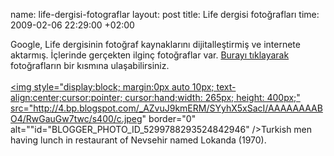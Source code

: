 name: life-dergisi-fotograflar
layout: post
title: Life dergisi fotoğrafları
time: 2009-02-06 22:29:00 +02:00

Google, Life dergisinin fotoğraf kaynaklarını dijitalleştirmiş ve internete aktarmış. İçlerinde gerçekten ilginç fotoğraflar var. <a href="http://images.google.com/images?hl=en&q=source%3Alife+Turkey&btnG=Search+Images">Burayı tıklayarak</a> fotoğrafların bir kısmına ulaşabilirsiniz.<br /><br /><a href="http://images.google.com/hosted/life/l?imgurl=2002f182fce7a5a2&q=1970s%20source:life%20turkey&prev=/images%3Fq%3D1970s%2Bsource:life%2Bturkey%26start%3D21%26ndsp%3D21%26hl%3Den%26sa%3DN"><img style="display:block; margin:0px auto 10px; text-align:center;cursor:pointer; cursor:hand;width: 265px; height: 400px;" src="http://4.bp.blogspot.com/_AZvuJ9kmERM/SYyhX5xSacI/AAAAAAAABO4/RwGauGw7twc/s400/c.jpeg" border="0" alt=""id="BLOGGER_PHOTO_ID_5299788293524842946" /></a>Turkish men having lunch in restaurant of Nevsehir named Lokanda (1970).
